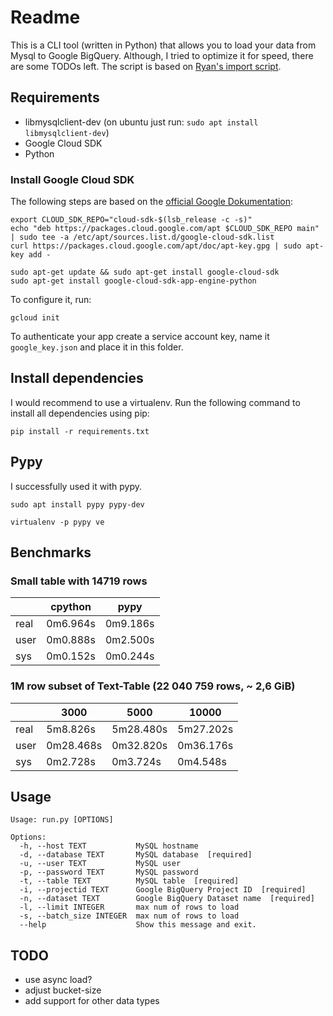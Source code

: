 # Readme
This is a CLI tool (written in Python) that allows you to load your data from Mysql to Google BigQuery. Although, I tried to optimize it for speed, there are some TODOs left. The script is based on [Ryan's import script](http://stackoverflow.com/a/28049671/609712).

## Requirements

 * libmysqlclient-dev (on ubuntu just run: `sudo apt install libmysqlclient-dev`)
 * Google Cloud SDK
 * Python

### Install Google Cloud SDK
The following steps are based on the [official Google Dokumentation](https://cloud.google.com/sdk/docs/#deb):

```
export CLOUD_SDK_REPO="cloud-sdk-$(lsb_release -c -s)"
echo "deb https://packages.cloud.google.com/apt $CLOUD_SDK_REPO main" | sudo tee -a /etc/apt/sources.list.d/google-cloud-sdk.list
curl https://packages.cloud.google.com/apt/doc/apt-key.gpg | sudo apt-key add -

sudo apt-get update && sudo apt-get install google-cloud-sdk
sudo apt-get install google-cloud-sdk-app-engine-python
```

To configure it, run:
```
gcloud init
```

To authenticate your app create a service account key, name it `google_key.json` and place it in this folder.

## Install dependencies
I would recommend to use a virtualenv. Run the following command to install all dependencies using pip:

```
pip install -r requirements.txt
```
## Pypy
I successfully used it with pypy.
```
sudo apt install pypy pypy-dev
```

```
virtualenv -p pypy ve
```
## Benchmarks

### Small table with 14719 rows

|      | cpython  | pypy     |
|------|----------|----------|
| real | 0m6.964s | 0m9.186s |
| user | 0m0.888s | 0m2.500s |
| sys  | 0m0.152s | 0m0.244s |

### 1M row subset of Text-Table (22 040 759 rows, ~ 2,6 GiB)

|      | 3000      | 5000      | 10000     |
|------|-----------|-----------|-----------|
| real | 5m8.826s  | 5m28.480s | 5m27.202s |
| user | 0m28.468s | 0m32.820s | 0m36.176s |
| sys  | 0m2.728s  | 0m3.724s  | 0m4.548s  |

## Usage
```
Usage: run.py [OPTIONS]

Options:
  -h, --host TEXT           MySQL hostname
  -d, --database TEXT       MySQL database  [required]
  -u, --user TEXT           MySQL user
  -p, --password TEXT       MySQL password
  -t, --table TEXT          MySQL table  [required]
  -i, --projectid TEXT      Google BigQuery Project ID  [required]
  -n, --dataset TEXT        Google BigQuery Dataset name  [required]
  -l, --limit INTEGER       max num of rows to load
  -s, --batch_size INTEGER  max num of rows to load
  --help                    Show this message and exit.
```


## TODO
 - use async load?
 - adjust bucket-size
 - add support for other data types
